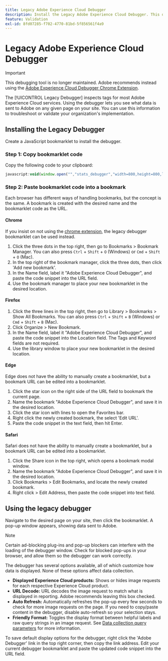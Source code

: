 ```yaml
---
title: Legacy Adobe Experience Cloud Debugger
description: Install the Legacy Adobe Experience Cloud Debugger. This debugger inspects tags for Analytics, Target, Advertising Cloud, Identity Service, and Data Collection tags.
feature: Validation
exl-id: 8fd07285-f702-4770-81bd-5f856561f4a9
---
```

# Legacy Adobe Experience Cloud Debugger

>[!IMPORTANT]
>
>This debugging tool is no longer maintained. Adobe recommends instead using the [Adobe Experience Cloud Debugger Chrome Extension](https://experienceleague.adobe.com/docs/debugger/using/experience-cloud-debugger.html).

The [!UICONTROL Legacy Debugger] inspects tags for most Adobe Experience Cloud services. Using the debugger lets you see what data is sent to Adobe on any given page on your site. You can use this information to troubleshoot or validate your organization's implementation.

## Installing the Legacy Debugger

Create a JavaScript bookmarklet to install the debugger.

### Step 1: Copy bookmarklet code

Copy the following code to your clipboard:

```JavaScript
javascript:void(window.open("","stats_debugger","width=800,height=800,location=0,menubar=0,status=1,toolbar=0,resizable=1,scrollbars=1").document.write("<script language=\"JavaScript\" id=dbg src=\"https://www.adobetag.com/d1/digitalpulsedebugger/live/DPD.js\"></"+"script>"+"<script language=\"JavaScript\">window.focus();</script>"));
```

### Step 2: Paste bookmarklet code into a bookmark

Each browser has different ways of handling bookmarks, but the concept is the same. A bookmark is created with the desired name and the bookmarklet code as the URL.

#### Chrome

If you insist on not using the [chrome extension](https://experienceleague.adobe.com/docs/debugger/using/experience-cloud-debugger.html), the legacy debugger bookmarklet can be used instead.

1. Click the three dots in the top right, then go to Bookmarks > Bookmark Manager. You can also press `Ctrl` + `Shift` + `O` (Windows) or `Cmd` + `Shift` + `O` (Mac).
2. In the top right of the bookmark manager, click the three dots, then click 'Add new bookmark'.
3. In the Name field, label it "Adobe Experience Cloud Debugger", and paste the code snippet into the URL field.
4. Use the bookmark manager to place your new bookmarklet in the desired location.

#### Firefox

1. Click the three lines in the top right, then go to Library > Bookmarks > Show All Bookmarks. You can also press `Ctrl` + `Shift` + `B` (Windows) or `Cmd` + `Shift` + `B` (Mac).
2. Click Organize > New Bookmark.
3. In the Name field, label it "Adobe Experience Cloud Debugger", and paste the code snippet into the Location field. The Tags and Keyword fields are not required.
4. Use the library window to place your new bookmarklet in the desired location.

#### Edge

Edge does not have the ability to manually create a bookmarklet, but a bookmark URL can be edited into a bookmarklet.

1. Click the star icon on the right side of the URL field to bookmark the current page.
2. Name the bookmark "Adobe Experience Cloud Debugger", and save it in the desired location.
3. Click the star icon with lines to open the Favorites bar.
4. Right click the newly created bookmark, the select 'Edit URL'.
5. Paste the code snippet in the text field, then hit Enter.

#### Safari

Safari does not have the ability to manually create a bookmarklet, but a bookmark URL can be edited into a bookmarklet.

1. Click the Share icon in the top right, which opens a bookmark modal window.
2. Name the bookmark "Adobe Experience Cloud Debugger", and save it in the desired location.
3. Click Bookmarks > Edit Bookmarks, and locate the newly created bookmark.
4. Right click > Edit Address, then paste the code snippet into text field.

## Using the legacy debugger

Navigate to the desired page on your site, then click the bookmarklet. A pop-up window appears, showing data sent to Adobe.

>[!NOTE]
>
>Certain ad-blocking plug-ins and pop-up blockers can interfere with the loading of the debugger window. Check for blocked pop-ups in your browser, and allow them so the debugger can work correctly.

The debugger has several options available, all of which customize how data is displayed. None of these options affect data collection.

* **Displayed Experience Cloud products:** Shows or hides image requests for each respective Experience Cloud product.
* **URL Decode:** URL decodes the image request to match what is displayed in reporting. Adobe recommends leaving this box checked.
* **Auto Refresh:** Automatically refreshes the pop-up every few seconds to check for more image requests on the page. If you need to copy/paste content in the debugger, disable auto-refresh so your selection stays.
* **Friendly Format:** Toggles the display format between helpful labels and raw query strings in an image request. See [Data collection query parameters](query-parameters.md) for more information.

To save default display options for the debugger, right click the 'Adobe Debugger' link in the top right corner, then copy the link address. Edit your current debugger bookmarklet and paste the updated code snippet into the URL field.
